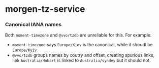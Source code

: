 # morgen-tz-service


### Canonical IANA names

Both `moment-timezone` and `@vvo/tzdb` are unreliable for this.
For example:
- `moment-timezone` says `Europe/Kiev` is the canonical, while it shoudl be `Europe/Kyiv`
- `@vvo/tzdb` groups names by coutry and offset, creating spurious links, liek `Australia/Hobart` is linked to `Australia/syndey` but it should not.

